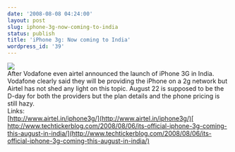 ```yaml
---
date: '2008-08-08 04:24:00'
layout: post
slug: iphone-3g-now-coming-to-india
status: publish
title: 'iPhone 3g: Now coming to India'
wordpress_id: '39'
---
```


[![](http://2.bp.blogspot.com/_BQ0a8k-GX20/SJt3RfT70BI/AAAAAAAABNc/BlLOXG99GXU/s400/Picture+12.png)](http://2.bp.blogspot.com/_BQ0a8k-GX20/SJt3RfT70BI/AAAAAAAABNc/BlLOXG99GXU/s1600-h/Picture+12.png)  
After Vodafone even airtel announced the launch of iPhone 3G in India. Vodafone clearly said they will be providing the iPhone on a 2g network but Airtel has not shed any light on this topic. August 22 is supposed to be the D-day for both the providers but the plan details and the phone pricing is still hazy.  
Links:  
[http://www.airtel.in/iphone3g/](http://www.airtel.in/iphone3g/)[  
http://www.techtickerblog.com/2008/08/06/its-official-iphone-3g-coming-this-august-in-india/](http://www.techtickerblog.com/2008/08/06/its-official-iphone-3g-coming-this-august-in-india/)
